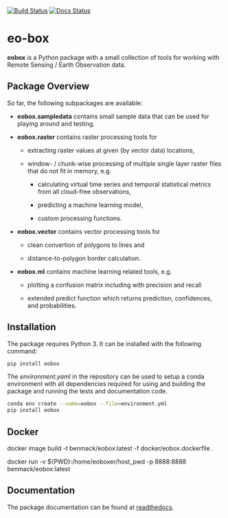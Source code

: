 [![Build Status](https://travis-ci.org/benmack/eo-box.svg?branch=master)](https://travis-ci.org/benmack/eo-box)
[![Docs Status](https://readthedocs.org/projects/eo-box/badge/?version=latest)](https://eo-box.readthedocs.io/en/latest/?badge=latest)

# eo-box


**eobox** is a Python package with a small collection of tools for working with Remote Sensing / Earth Observation data. 


## Package Overview

So far, the following subpackages are available:

* **eobox.sampledata** contains small sample data that can be used for playing around and testing.

* **eobox.raster** contains raster processing tools for

    * extracting raster values at given (by vector data) locations,

    * window- / chunk-wise processing of multiple single layer raster 
      files that do not fit in memory, e.g.

      * calculating virtual time series and temporal statistical 
        metrics from all cloud-free observations,
      
      * predicting a machine learning model,

      * custom processing functions.

* **eobox.vector** contains vector processing tools for

    * clean convertion of polygons to lines and 

    * distance-to-polygon border calculation.

* **eobox.ml** contains machine learning related tools, e.g.

    * plotting a confusion matrix including with precision and recall

    * extended predict function which returns prediction, confidences, and probabilities.  


## Installation

The package requires Python 3. It can be installed with the following command:

```bash
pip install eobox
```

The *environment.yaml* in the repository can be used to setup a conda environment with all dependencies required for using and building the package and running the tests and documentation code.

```bash
conda env create --name=eobox --file=environment.yml
pip install eobox
```

## Docker

  docker image build -t benmack/eobox:latest -f docker/eobox.dockerfile .

  docker run  -v ${PWD}:/home/eoboxer/host_pwd -p 8888:8888 benmack/eobox:latest

## Documentation

The package documentation can be found at [readthedocs](https://eo-box.readthedocs.io/).
